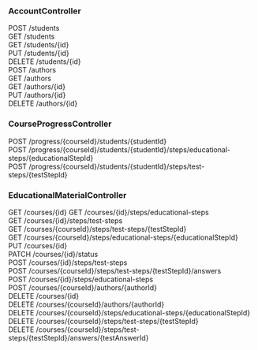 ### AccountController
POST /students \
GET /students  \
GET /students/{id} \
PUT /students/{id} \
DELETE /students/{id} \
POST /authors \
GET /authors \
GET /authors/{id} \
PUT /authors/{id} \
DELETE /authors/{id}

### CourseProgressController
POST /progress/{courseId}/students/{studentId} \
POST /progress/{courseId}/students/{studentId}/steps/educational-steps/{educationalStepId} \
POST /progress/{courseId}/students/{studentId}/steps/test-steps/{testStepId}

### EducationalMaterialController
GET /courses/{id}
GET /courses/{id}/steps/educational-steps \
GET /courses/{id}/steps/test-steps \
GET /courses/{courseId}/steps/test-steps/{testStepId} \
GET /courses/{courseId}/steps/educational-steps/{educationalStepId} \
PUT /courses/{id} \
PATCH /courses/{id}/status \
POST /courses/{id}/steps/test-steps \
POST /courses/{courseId}/steps/test-steps/{testStepId}/answers \
POST /courses/{id}/steps/educational-steps \
POST /courses/{courseId}/authors/{authorId} \
DELETE /courses/{id} \
DELETE /courses/{courseId}/authors/{authorId} \
DELETE /courses/{courseId}/steps/educational-steps/{educationalStepId} \
DELETE /courses/{courseId}/steps/test-steps/{testStepId} \
DELETE /courses/{courseId}/steps/test-steps/{testStepId}/answers/{testAnswerId} 
